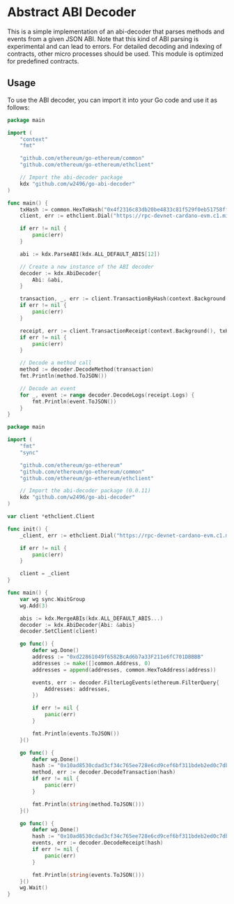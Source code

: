 # Abstract ABI Decoder

This is a simple implementation of an abi-decoder that parses methods and events from a given JSON ABI. Note that this kind of ABI parsing is experimental and can lead to errors. For detailed decoding and indexing of contracts, other micro processes should be used. This module is optimized for predefined contracts.

## Usage

To use the ABI decoder, you can import it into your Go code and use it as follows:

```go
package main

import (
	"context"
	"fmt"

	"github.com/ethereum/go-ethereum/common"
	"github.com/ethereum/go-ethereum/ethclient"

	// Import the abi-decoder package
	kdx "github.com/w2496/go-abi-decoder"
)

func main() {
	txHash := common.HexToHash("0x4f2316c83db20be4833c81f529f0eb51758ff14e4e455b4cbb203482053477f5")
	client, err := ethclient.Dial("https://rpc-devnet-cardano-evm.c1.milkomeda.com")

	if err != nil {
		panic(err)
	}

	abi := kdx.ParseABI(kdx.ALL_DEFAULT_ABIS[12])

	// Create a new instance of the ABI decoder
	decoder := kdx.AbiDecoder{
		Abi: &abi,
	}

	transaction, _, err := client.TransactionByHash(context.Background(), txHash)
	if err != nil {
		panic(err)
	}

	receipt, err := client.TransactionReceipt(context.Background(), txHash)
	if err != nil {
		panic(err)
	}

	// Decode a method call
	method := decoder.DecodeMethod(transaction)
	fmt.Println(method.ToJSON())

	// Decode an event
	for _, event := range decoder.DecodeLogs(receipt.Logs) {
		fmt.Println(event.ToJSON())
	}
}
```

```go
package main

import (
	"fmt"
	"sync"

	"github.com/ethereum/go-ethereum"
	"github.com/ethereum/go-ethereum/common"
	"github.com/ethereum/go-ethereum/ethclient"

	// Import the abi-decoder package (0.0.11)
	kdx "github.com/w2496/go-abi-decoder"
)

var client *ethclient.Client

func init() {
	_client, err := ethclient.Dial("https://rpc-devnet-cardano-evm.c1.milkomeda.com")

	if err != nil {
		panic(err)
	}

	client = _client
}

func main() {
	var wg sync.WaitGroup
	wg.Add(3)

	abis := kdx.MergeABIs(kdx.ALL_DEFAULT_ABIS...)
	decoder := kdx.AbiDecoder{Abi: &abis}
	decoder.SetClient(client)

	go func() {
		defer wg.Done()
		address := "0xd22861049f6582BcAd6b7a33F211e6fC701DBBBB"
		addresses := make([]common.Address, 0)
		addresses = append(addresses, common.HexToAddress(address))

		events, err := decoder.FilterLogEvents(ethereum.FilterQuery{
			Addresses: addresses,
		})

		if err != nil {
			panic(err)
		}

		fmt.Println(events.ToJSON())
	}()

	go func() {
		defer wg.Done()
		hash := "0x10ad8530cdad3cf34c765ee728e6cd9cef6bf311bdeb2ed0c7dbe8a32d7a0aa8"
		method, err := decoder.DecodeTransaction(hash)
		if err != nil {
			panic(err)
		}

		fmt.Println(string(method.ToJSON()))
	}()

	go func() {
		defer wg.Done()
		hash := "0x10ad8530cdad3cf34c765ee728e6cd9cef6bf311bdeb2ed0c7dbe8a32d7a0aa8"
		events, err := decoder.DecodeReceipt(hash)
		if err != nil {
			panic(err)
		}

		fmt.Println(string(events.ToJSON()))
	}()
	wg.Wait()
}
```
